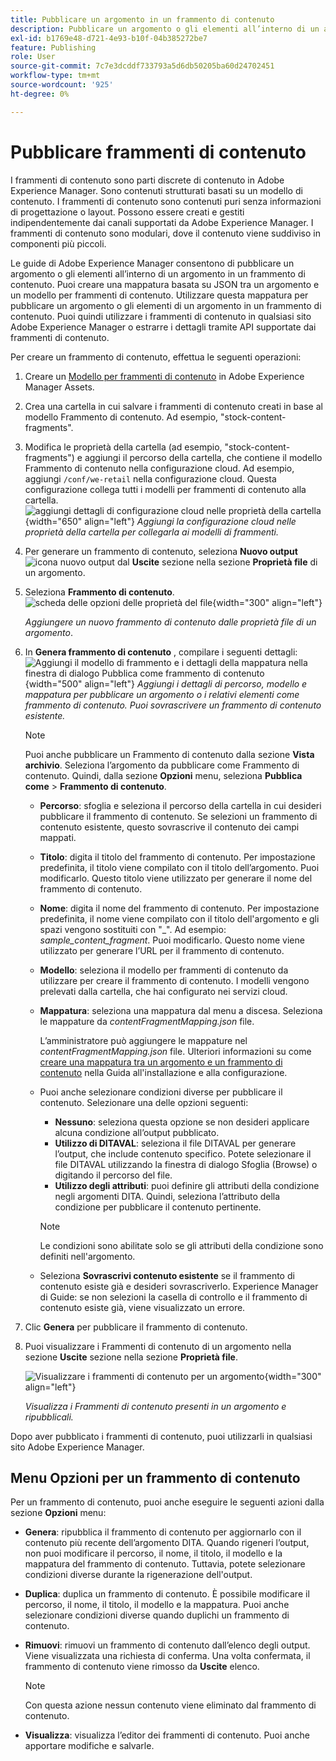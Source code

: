 ```yaml
---
title: Pubblicare un argomento in un frammento di contenuto
description: Pubblicare un argomento o gli elementi all’interno di un argomento in un frammento di contenuto nelle guide AEM.  Scopri come visualizzare i Frammenti di contenuto presenti in un argomento e ripubblicarli.
exl-id: b1769e48-d721-4e93-b10f-04b385272be7
feature: Publishing
role: User
source-git-commit: 7c7e3dcddf733793a5d6db50205ba60d24702451
workflow-type: tm+mt
source-wordcount: '925'
ht-degree: 0%

---
```


# Pubblicare frammenti di contenuto

I frammenti di contenuto sono parti discrete di contenuto in Adobe Experience Manager. Sono contenuti strutturati basati su un modello di contenuto. I frammenti di contenuto sono contenuti puri senza informazioni di progettazione o layout. Possono essere creati e gestiti indipendentemente dai canali supportati da Adobe Experience Manager. I frammenti di contenuto sono modulari, dove il contenuto viene suddiviso in componenti più piccoli.

Le guide di Adobe Experience Manager consentono di pubblicare un argomento o gli elementi all’interno di un argomento in un frammento di contenuto. Puoi creare una mappatura basata su JSON tra un argomento e un modello per frammenti di contenuto. Utilizzare questa mappatura per pubblicare un argomento o gli elementi di un argomento in un frammento di contenuto. Puoi quindi utilizzare i frammenti di contenuto in qualsiasi sito Adobe Experience Manager o estrarre i dettagli tramite API supportate dai frammenti di contenuto.


Per creare un frammento di contenuto, effettua le seguenti operazioni:

1. Creare un [Modello per frammenti di contenuto](https://experienceleague.adobe.com/docs/experience-manager-65/assets/content-fragments/content-fragments-models.html?lang=it) in Adobe Experience Manager Assets.
1. Crea una cartella in cui salvare i frammenti di contenuto creati in base al modello Frammento di contenuto. Ad esempio, &quot;stock-content-fragments&quot;.
1. Modifica le proprietà della cartella (ad esempio, &quot;stock-content-fragments&quot;) e aggiungi il percorso della cartella, che contiene il modello Frammento di contenuto nella configurazione cloud.
Ad esempio, aggiungi `/conf/we-retail` nella configurazione cloud. Questa configurazione collega tutti i modelli per frammenti di contenuto alla cartella.\
   ![aggiungi dettagli di configurazione cloud nelle proprietà della cartella](images/fragment-folder-cloud-configuration.png){width="650" align="left"}
   *Aggiungi la configurazione cloud nelle proprietà della cartella per collegarla ai modelli di frammenti.*

1. Per generare un frammento di contenuto, seleziona **Nuovo output** ![icona nuovo output](./images/Add_icon.svg) dal **Uscite** sezione nella sezione **Proprietà file** di un argomento.
1. Seleziona **Frammento di contenuto**.\
   ![scheda delle opzioni delle proprietà del file](./images/file-properties-outputs-tab.png){width="300" align="left"}

   *Aggiungere un nuovo frammento di contenuto dalle proprietà file di un argomento*.

1. In **Genera frammento di contenuto** , compilare i seguenti dettagli:
   ![Aggiungi il modello di frammento e i dettagli della mappatura nella finestra di dialogo Pubblica come frammento di contenuto](images/content-fragment-publish.png){width="500" align="left"}
   *Aggiungi i dettagli di percorso, modello e mappatura per pubblicare un argomento o i relativi elementi come frammento di contenuto. Puoi sovrascrivere un frammento di contenuto esistente.*

   >[!NOTE]
   >
   >Puoi anche pubblicare un Frammento di contenuto dalla sezione **Vista archivio**. Seleziona l’argomento da pubblicare come Frammento di contenuto. Quindi, dalla sezione **Opzioni** menu, seleziona **Pubblica come** > **Frammento di contenuto**.

   * **Percorso**: sfoglia e seleziona il percorso della cartella in cui desideri pubblicare il frammento di contenuto. Se selezioni un frammento di contenuto esistente, questo sovrascrive il contenuto dei campi mappati.
   * **Titolo**: digita il titolo del frammento di contenuto. Per impostazione predefinita, il titolo viene compilato con il titolo dell’argomento. Puoi modificarlo. Questo titolo viene utilizzato per generare il nome del frammento di contenuto.
   * **Nome**: digita il nome del frammento di contenuto. Per impostazione predefinita, il nome viene compilato con il titolo dell&#39;argomento e gli spazi vengono sostituiti con &quot;_&quot;. Ad esempio: *sample_content_fragment*. Puoi modificarlo.  Questo nome viene utilizzato per generare l’URL per il frammento di contenuto.
   * **Modello**: seleziona il modello per frammenti di contenuto da utilizzare per creare il frammento di contenuto. I modelli vengono prelevati dalla cartella, che hai configurato nei servizi cloud.
   * **Mappatura**: seleziona una mappatura dal menu a discesa. Seleziona le mappature da *contentFragmentMapping.json* file.



     L’amministratore può aggiungere le mappature nel *contentFragmentMapping.json* file. Ulteriori informazioni su come [creare una mappatura tra un argomento e un frammento di contenuto](../cs-install-guide/conf-content-fragment-mapping-cs.md) nella Guida all&#39;installazione e alla configurazione.

   * Puoi anche selezionare condizioni diverse per pubblicare il contenuto.  Selezionare una delle opzioni seguenti:


      * **Nessuno**: seleziona questa opzione se non desideri applicare alcuna condizione all’output pubblicato.
      * **Utilizzo di DITAVAL**: seleziona il file DITAVAL per generare l’output, che include contenuto specifico. Potete selezionare il file DITAVAL utilizzando la finestra di dialogo Sfoglia (Browse) o digitando il percorso del file.
      * **Utilizzo degli attributi**: puoi definire gli attributi della condizione negli argomenti DITA. Quindi, seleziona l’attributo della condizione per pubblicare il contenuto pertinente.
     >[!NOTE]
     > 
     >Le condizioni sono abilitate solo se gli attributi della condizione sono definiti nell&#39;argomento.



   * Seleziona **Sovrascrivi contenuto esistente** se il frammento di contenuto esiste già e desideri sovrascriverlo. Experience Manager di Guide: se non selezioni la casella di controllo e il frammento di contenuto esiste già, viene visualizzato un errore.
1. Clic **Genera** per pubblicare il frammento di contenuto.

1. Puoi visualizzare i Frammenti di contenuto di un argomento nella sezione **Uscite** sezione nella sezione **Proprietà file**.

   ![Visualizzare i frammenti di contenuto per un argomento](images/outputs-options-menu.png){width="300" align="left"}

   *Visualizza i Frammenti di contenuto presenti in un argomento e ripubblicali.*


Dopo aver pubblicato i frammenti di contenuto, puoi utilizzarli in qualsiasi sito Adobe Experience Manager.




## Menu Opzioni per un frammento di contenuto

Per un frammento di contenuto, puoi anche eseguire le seguenti azioni dalla sezione **Opzioni** menu:

* **Genera**: ripubblica il frammento di contenuto per aggiornarlo con il contenuto più recente dell’argomento DITA. Quando rigeneri l’output, non puoi modificare il percorso, il nome, il titolo, il modello e la mappatura del frammento di contenuto. Tuttavia, potete selezionare condizioni diverse durante la rigenerazione dell&#39;output.

* **Duplica**: duplica un frammento di contenuto. È possibile modificare il percorso, il nome, il titolo, il modello e la mappatura. Puoi anche selezionare condizioni diverse quando duplichi un frammento di contenuto.

* **Rimuovi**: rimuovi un frammento di contenuto dall’elenco degli output. Viene visualizzata una richiesta di conferma. Una volta confermata, il frammento di contenuto viene rimosso da **Uscite** elenco.

  >[!NOTE]
  >
  > Con questa azione nessun contenuto viene eliminato dal frammento di contenuto.

* **Visualizza**: visualizza l’editor dei frammenti di contenuto. Puoi anche apportare modifiche e salvarle.


